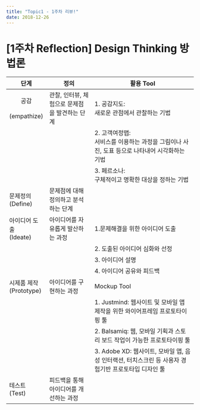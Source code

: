 ```yaml
---
title: "Topic1 - 1주차 리뷰!"
date: 2018-12-26
---
```


# [1주차 Reflection] Design Thinking 방법론

|단계|정의|활용 Tool|
|---|---------|------------|
|<center>공감</center><br>(empathize)<!-- .element: style="text-align:center;" -->|관찰, 인터뷰, 체험으로 문제점을 발견하는 단계|1. 공감지도:<br> 새로운 관점에서 관찰하는 기법|
|||2. 고객여정맵: <br> 서비스를 이용하는 과정을 그림이나 사진, 도표 등으로 나타내어 시각화하는 기법|
|||3. 페르소나: <br> 구체적이고 명확한 대상을 정하는 기법|
|문제정의<br>(Define)|문제점에 대해 정의하고 분석하는 단계||
|아이디어 도출<br>(Ideate)|아이디어를 자유롭게 발산하는 과정|1.문제해결을 위한 아이디어 도출|
|||2. 도출된 아이디어 심화와 선정|
|||3. 아이디어 설명|
|||4. 아이디어 공유와 피드백|
|시제품 제작<br>(Prototype)|아이디어를 구현하는 과정|Mockup Tool|
|||1. Justmind: 웹사이트 및 모바일 앱 제작을 위한 와이어프레임 프로토타이핑 툴|
|||2. Balsamiq: 웹, 모바일 기획과 스토리 보드 작업이 가능한 프로토타이핑 툴|
|||3. Adobe XD: 웹사이트, 모바일 앱, 음성 인터랙션, 터치스크린 등 사용자 경험기반 프로토타입 디자인 툴|
|테스트<br>(Test)|피드백을 통해 아이디어를 개선하는 과정||
